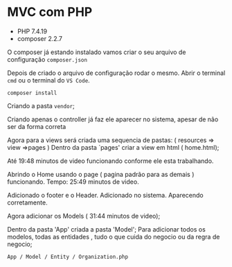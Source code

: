 # MVC com PHP

* PHP 7.4.19
* composer 2.2.7

O composer já estando instalado  vamos criar o seu arquivo de configuração `composer.json`

Depois de criado o arquivo de configuração rodar o mesmo. Abrir o terminal `cmd` ou o terminal do `VS Code`.

    composer install

Criando a pasta `vendor`;

Criando apenas o controller já faz ele aparecer no sistema, apesar de não ser da forma correta

Agora para a views será criada uma sequencia de pastas: 
( resources => view =>pages  )
Dentro da pasta `pages' criar a view em html ( home.html);


Até 19:48 minutos de video funcionando conforme ele esta trabalhando.

Abrindo o Home usando o page ( pagina padrão para as demais ) funcionando. Tempo: 25:49 minutos de video.

Adicionado o footer e o Header. Adicionado no sistema. Aparecendo corretamente.

Agora adicionar os Models ( 31:44 minutos de video);

Dentro da pasta 'App' criada a pasta 'Model';
Para adicionar todos os modelos, todas as entidades , tudo o que cuida do negocio  ou da regra de negocio;

    App / Model / Entity / Organization.php






